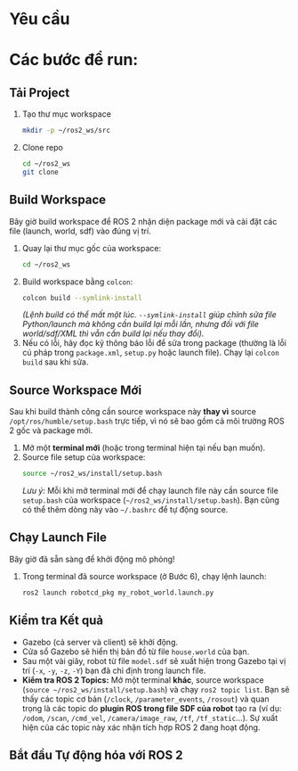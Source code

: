 # **Yêu cầu**


# **Các bước để run:**

## **Tải Project**
1.  Tạo thư mục workspace
    ```bash
    mkdir -p ~/ros2_ws/src
    ```
2.  Clone repo
    ```bash
    cd ~/ros2_ws
    git clone 
    ```
## **Build Workspace**

Bây giờ build workspace để ROS 2 nhận diện package mới và cài đặt các file (launch, world, sdf) vào đúng vị trí.

1.  Quay lại thư mục gốc của workspace:
    ```bash
    cd ~/ros2_ws
    ```
2.  Build workspace bằng `colcon`:
    ```bash
    colcon build --symlink-install
    ```
    *(Lệnh build có thể mất một lúc. `--symlink-install` giúp chỉnh sửa file Python/launch mà không cần build lại mỗi lần, nhưng đối với file world/sdf/XML thì vẫn cần build lại nếu thay đổi).*
3.  Nếu có lỗi, hãy đọc kỹ thông báo lỗi để sửa trong package (thường là lỗi cú pháp trong `package.xml`, `setup.py` hoặc launch file). Chạy lại `colcon build` sau khi sửa.

## **Source Workspace Mới**

Sau khi build thành công cần source workspace này **thay vì** source `/opt/ros/humble/setup.bash` trực tiếp, vì nó sẽ bao gồm cả môi trường ROS 2 gốc và package mới.

1.  Mở một **terminal mới** (hoặc trong terminal hiện tại nếu bạn muốn).
2.  Source file setup của workspace:
    ```bash
    source ~/ros2_ws/install/setup.bash
    ```
    *Lưu ý:* Mỗi khi mở terminal mới để chạy launch file này cần source file `setup.bash` của workspace (`~/ros2_ws/install/setup.bash`). Bạn cũng có thể thêm dòng này vào `~/.bashrc` để tự động source.

## **Chạy Launch File**

Bây giờ  đã sẵn sàng để khởi động mô phỏng!

1.  Trong terminal đã source workspace (ở Bước 6), chạy lệnh launch:
    ```bash
    ros2 launch robotcd_pkg my_robot_world.launch.py
    ```

## **Kiểm tra Kết quả**

* Gazebo (cả server và client) sẽ khởi động.
* Cửa sổ Gazebo sẽ hiển thị bản đồ từ file `house.world` của bạn.
* Sau một vài giây, robot từ file `model.sdf` sẽ xuất hiện trong Gazebo tại vị trí (`-x`, `-y`, `-z`, `-Y`) bạn đã chỉ định trong launch file.
* **Kiểm tra ROS 2 Topics:** Mở một terminal **khác**, source workspace (`source ~/ros2_ws/install/setup.bash`) và chạy `ros2 topic list`. Bạn sẽ thấy các topic cơ bản (`/clock`, `/parameter_events`, `/rosout`) và quan trọng là các topic do **plugin ROS trong file SDF của robot** tạo ra (ví dụ: `/odom`, `/scan`, `/cmd_vel`, `/camera/image_raw`, `/tf`, `/tf_static`...). Sự xuất hiện của các topic này xác nhận tích hợp ROS 2 đang hoạt động.

## **Bắt đầu Tự động hóa với ROS 2**

